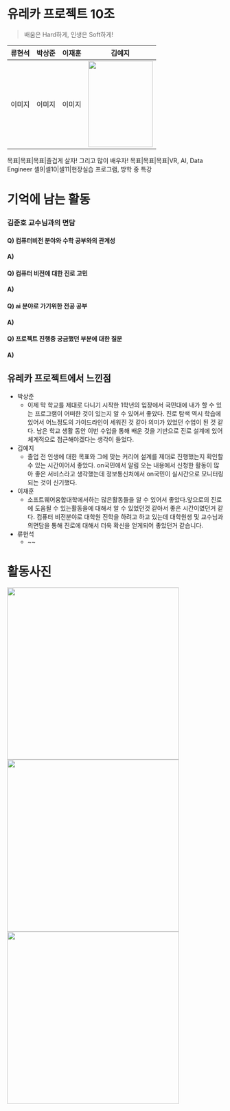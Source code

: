 # 유레카 프로젝트 10조

> 배움은 Hard하게, 인생은 Soft하게!

류현석|박상준|이재훈|김예지
:---:|:---:|:---:|:---:
이미지|이미지|이미지|<img width="150px" height="200px" src="https://github.com/user-attachments/assets/73ce1083-9743-43b5-b3b9-113f95fb5ba7">

목표|목표|목표|즐겁게 살자! 그리고 많이 배우자!
목표|목표|목표|VR, AI, Data Engineer
셀9|셀10|셀11|현장실습 프로그램, 방학 중 특강


# 기억에 남는 활동
### 김준호 교수님과의 면담
#### Q) 컴퓨터비전 분야와 수학 공부와의 관계성
#### A) 
#### Q) 컴퓨터 비전에 대한 진로 고민
#### A)
#### Q) ai 분야로 가기위한 전공 공부
#### A)
#### Q) 프로젝트 진행중 궁금했던 부분에 대한 질문
#### A)

## 유레카 프로젝트에서 느낀점
- 박상준
  - 이제 막 학교를 제대로 다니기 시작한 1학년의 입장에서 국민대에 내가 할 수 있는 프로그램이 어떠한 것이 있는지 알 수 있어서 좋았다. 진로 탐색 역시 학습에 있어서 어느정도의 가이드라인이 세워진 것 같아 의미가 있었던 수업이 된 것 같다. 남은 학교 생활 동안 이번 수업을 통해 배운 것을 기반으로 진로 설계에 있어 체계적으로 접근해야겠다는 생각이 들었다.
- 김예지
  - 졸업 전 인생에 대한 목표와 그에 맞는 커리어 설계를 제대로 진행했는지 확인할 수 있는 시간이어서 좋았다. on국민에서 알림 오는 내용에서 신청한 활동이 많아 좋은 서비스라고 생각했는데 정보통신처에서 on국민이 실시간으로 모니터링 되는 것이 신기했다.
- 이재훈
  - 소프트웨어융합대학에서하는 많은활동들을 알 수 있어서 좋았다.앞으로의 진로에 도움될 수 있는활동을에 대해서 알 수 있었던것 같아서 좋은 시간이였던거 같다. 컴퓨터 비전분야로 대학원 진학을 하려고 하고 있는데 대학원생 및 교수님과의면담을 통해 진로에 대해서 더욱 확신을 얻게되어 좋았던거 같습니다.
- 류현석
  - ~~

# 활동사진
<img width="400px" src="https://github.com/user-attachments/assets/ee6fe8d2-94ad-40ff-8270-fad2b09f873c">
<img width="400px" src="https://github.com/user-attachments/assets/75ed08b4-ac6a-4ed2-8a40-60eb76ba8b1b">
<img width="400px" src="https://github.com/user-attachments/assets/0ced5a79-c30a-4b43-9022-4ac873de1f50">
